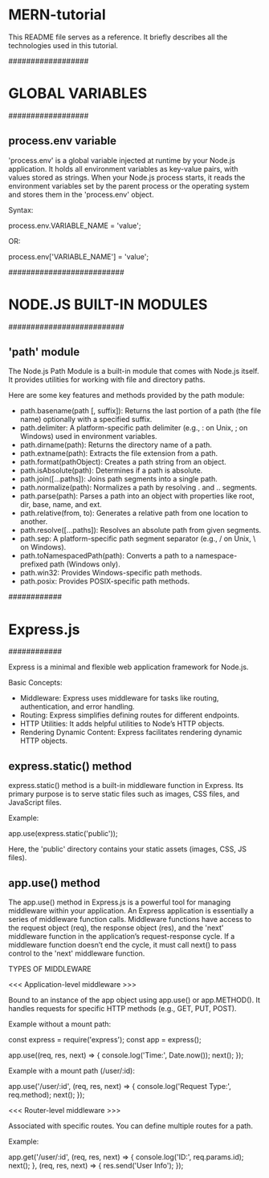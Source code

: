 # MERN-tutorial

This README file serves as a reference. It briefly describes all the technologies used in this tutorial.

##################
# GLOBAL VARIABLES
##################

## process.env variable

'process.env' is a global variable injected at runtime by your Node.js application. It holds all environment variables as key-value pairs, with values stored as strings. When your Node.js process starts, it reads the environment variables set by the parent process or the operating system and stores them in the 'process.env' object.

Syntax:

process.env.VARIABLE_NAME = 'value';

OR:

process.env['VARIABLE_NAME'] = 'value';

##########################
# NODE.JS BUILT-IN MODULES
##########################

## 'path' module

The Node.js Path Module is a built-in module that comes with Node.js itself. It provides utilities for working with file and directory paths.

Here are some key features and methods provided by the path module:

- path.basename(path [, suffix]): Returns the last portion of a path (the file name) optionally with a specified suffix.
- path.delimiter: A platform-specific path delimiter (e.g., : on Unix, ; on Windows) used in environment variables.
- path.dirname(path): Returns the directory name of a path.
- path.extname(path): Extracts the file extension from a path.
- path.format(pathObject): Creates a path string from an object.
- path.isAbsolute(path): Determines if a path is absolute.
- path.join([...paths]): Joins path segments into a single path.
- path.normalize(path): Normalizes a path by resolving . and .. segments.
- path.parse(path): Parses a path into an object with properties like root, dir, base, name, and ext.
- path.relative(from, to): Generates a relative path from one location to another.
- path.resolve([...paths]): Resolves an absolute path from given segments.
- path.sep: A platform-specific path segment separator (e.g., / on Unix, \ on Windows).
- path.toNamespacedPath(path): Converts a path to a namespace-prefixed path (Windows only).
- path.win32: Provides Windows-specific path methods.
- path.posix: Provides POSIX-specific path methods.

############
# Express.js 
############

Express is a minimal and flexible web application framework for Node.js.

Basic Concepts:
- Middleware: Express uses middleware for tasks like routing, authentication, and error handling.
- Routing: Express simplifies defining routes for different endpoints.
- HTTP Utilities: It adds helpful utilities to Node’s HTTP objects.
- Rendering Dynamic Content: Express facilitates rendering dynamic HTTP objects.

## express.static() method

express.static() method is a built-in middleware function in Express. Its primary purpose is to serve static files such as images, CSS files, and JavaScript files.

Example:

app.use(express.static('public'));

Here, the 'public' directory contains your static assets (images, CSS, JS files).

## app.use() method

The app.use() method in Express.js is a powerful tool for managing middleware within your application. An Express application is essentially a series of middleware function calls. Middleware functions have access to the request object (req), the response object (res), and the 'next' middleware function in the application’s request-response cycle. If a middleware function doesn’t end the cycle, it must call next() to pass control to the 'next' middleware function.

TYPES OF MIDDLEWARE

<<< Application-level middleware >>>

Bound to an instance of the app object using app.use() or app.METHOD(). It handles requests for specific HTTP methods (e.g., GET, PUT, POST).

Example without a mount path:

const express = require('express');
const app = express();

app.use((req, res, next) => {
  console.log('Time:', Date.now());
  next();
});

Example with a mount path (/user/:id):

app.use('/user/:id', (req, res, next) => {
  console.log('Request Type:', req.method);
  next();
});

<<< Router-level middleware >>>

Associated with specific routes. You can define multiple routes for a path.

Example:

app.get('/user/:id', (req, res, next) => {
  console.log('ID:', req.params.id);
  next();
}, (req, res, next) => {
  res.send('User Info');
});



